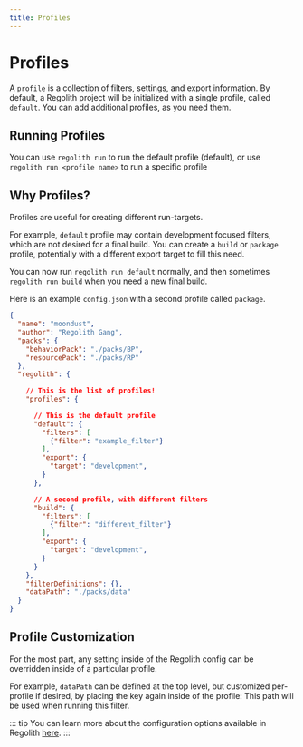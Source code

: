 ```yaml
---
title: Profiles
---
```


# Profiles

A `profile` is a collection of filters, settings, and export information. By default, a Regolith project will be initialized with a single profile, called `default`. You can add additional profiles, as you need them.

## Running Profiles

You can use `regolith run` to run the default profile (default), or use `regolith run <profile name>` to run a specific profile

## Why Profiles?

Profiles are useful for creating different run-targets. 

For example, `default` profile may contain development focused filters, which are not desired for a final build. You can create a `build` or `package` profile, potentially with a different export target to fill this need. 

You can now run `regolith run default` normally, and then sometimes `regolith run build` when you need a new final build.

Here is an example `config.json` with a second profile called `package`.

```json
{
  "name": "moondust",
  "author": "Regolith Gang",
  "packs": {
    "behaviorPack": "./packs/BP",
    "resourcePack": "./packs/RP"
  },
  "regolith": {

    // This is the list of profiles!
    "profiles": {

      // This is the default profile
      "default": {
        "filters": [
          {"filter": "example_filter"}
        ],
        "export": {
          "target": "development",
        }
      },

      // A second profile, with different filters
      "build": {
        "filters": [
          {"filter": "different_filter"}
        ],
        "export": {
          "target": "development",
        }
      }
    },
    "filterDefinitions": {},
    "dataPath": "./packs/data"
  }
}
```

## Profile Customization

For the most part, any setting inside of the Regolith config can be overridden inside of a particular profile. 

For example, `dataPath` can be defined at the top level, but customized per-profile if desired, by placing the key again inside of the profile: This path will be used when running this filter.

::: tip
You can learn more about the configuration options available in Regolith [here](/guide/configuration).
:::
